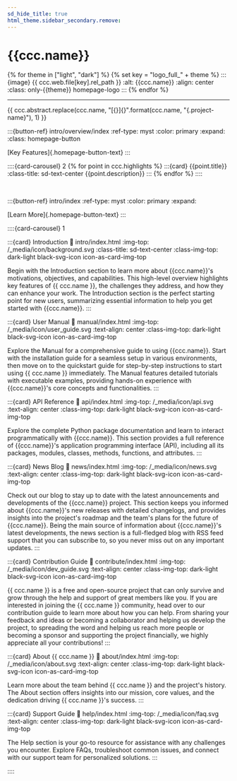 ```yaml
---
sd_hide_title: true
html_theme.sidebar_secondary.remove:
---
```


# {{ccc.name}}

<!-- Project Logo -->
{% for theme in ["light", "dark"] %}
{% set key = "logo_full_" + theme %}
:::{image} {{ ccc.web.file[key].rel_path }}
:alt: {{ccc.name}}
:align: center
:class: only-{{theme}} homepage-logo
:::
{% endfor %}


---


<!-- Project Abstract -->
{{ ccc.abstract.replace(ccc.name, "[{}]{}".format(ccc.name, "{.project-name}"), 1) }}


<!-- 'Key Features' Button -->
:::{button-ref} intro/overview/index
:ref-type: myst
:color: primary
:expand:
:class: homepage-button

[Key Features]{.homepage-button-text}
:::


<!-- Project Highlights -->
::::{card-carousel} 2
{% for point in ccc.highlights %}
:::{card} {{point.title}}
:class-title: sd-text-center
{{point.description}}
:::
{% endfor %}
::::


<br>


<!-- 'Learn More' Button -->
:::{button-ref} intro/index
:ref-type: myst
:color: primary
:expand:

[Learn More]{.homepage-button-text}
:::


<!-- Sections Overview -->
::::{card-carousel} 1

:::{card} Introduction
:link: intro/index.html
:img-top: /_media/icon/background.svg
:class-title: sd-text-center
:class-img-top: dark-light black-svg-icon icon-as-card-img-top

Begin with the Introduction section 
to learn more about {{ccc.name}}'s motivations, 
objectives, and capabilities. 
This high-level overview highlights key features of {{ ccc.name }}, 
the challenges they address, and how they can enhance your work. 
The Introduction section is the perfect starting point for new users, 
summarizing essential information to help you get started with {{ccc.name}}.
:::


:::{card} User Manual
:link: manual/index.html
:img-top: /_media/icon/user_guide.svg
:text-align: center
:class-img-top: dark-light black-svg-icon icon-as-card-img-top

Explore the Manual for a comprehensive guide to using {{ccc.name}}.
Start with the installation guide for a seamless setup in various environments,
then move on to the quickstart guide for step-by-step instructions
to start using {{ ccc.name }} immediately.
The Manual features detailed tutorials with executable examples,
providing hands-on experience with
{{ccc.name}}'s core concepts and functionalities.
:::


:::{card} API Reference
:link: api/index.html
:img-top: /_media/icon/api.svg
:text-align: center
:class-img-top: dark-light black-svg-icon icon-as-card-img-top

Explore the complete Python package documentation and learn to interact programmatically with {{ccc.name}}.
This section provides a full reference of {{ccc.name}}'s application programming interface (API),
including all its packages, modules, classes, methods, functions, and attributes.
:::


:::{card} News Blog
:link: news/index.html
:img-top: /_media/icon/news.svg
:text-align: center
:class-img-top: dark-light black-svg-icon icon-as-card-img-top

Check out our blog to stay up to date with the latest announcements
and developments of the {{ccc.name}} project.
This section keeps you informed about {{ccc.name}}'s new releases with detailed changelogs,
and provides insights into the project's roadmap
and the team's plans for the future of {{ccc.name}}.
Being the main source of information about {{ccc.name}}'s latest developments,
the news section is a full-fledged blog with RSS feed support that you can subscribe to,
so you never miss out on any important updates.
:::


:::{card} Contribution Guide
:link: contribute/index.html
:img-top: /_media/icon/dev_guide.svg
:text-align: center
:class-img-top: dark-light black-svg-icon icon-as-card-img-top

{{ ccc.name }} is a free and open-source project that can only survive
and grow through the help and support of great members like you.
If you are interested in joining the {{ ccc.name }} community,
head over to our contribution guide to learn more about how you can help.
From sharing your feedback and ideas or becoming a collaborator and helping us develop the project,
to spreading the word and helping us reach more people
or becoming a sponsor and supporting the project financially,
we highly appreciate all your contributions!
:::


:::{card} About {{ ccc.name }}
:link: about/index.html
:img-top: /_media/icon/about.svg
:text-align: center
:class-img-top: dark-light black-svg-icon icon-as-card-img-top

Learn more about the team behind {{ ccc.name }} and the project's history.
The About section offers insights into our mission, core values,
and the dedication driving {{ ccc.name }}'s success.
:::


:::{card} Support Guide
:link: help/index.html
:img-top: /_media/icon/faq.svg
:text-align: center
:class-img-top: dark-light black-svg-icon icon-as-card-img-top

The Help section is your go-to resource for assistance with any challenges you encounter.
Explore FAQs, troubleshoot common issues, and connect with our support team for personalized solutions.
:::

::::

